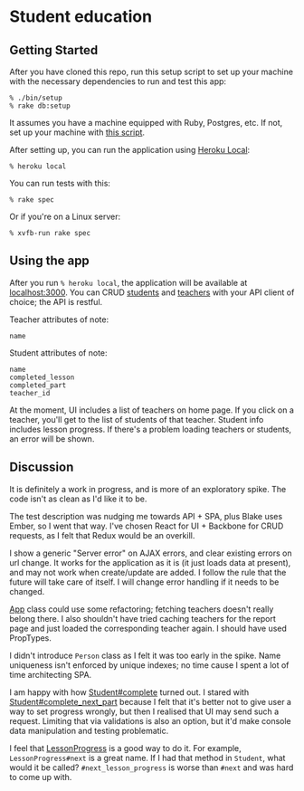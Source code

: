 # Student education

## Getting Started

After you have cloned this repo, run this setup script to set up your machine
with the necessary dependencies to run and test this app:

    % ./bin/setup
    % rake db:setup

It assumes you have a machine equipped with Ruby, Postgres, etc. If not, set up
your machine with [this script].

[this script]: https://github.com/thoughtbot/laptop

After setting up, you can run the application using [Heroku Local]:

    % heroku local

[Heroku Local]: https://devcenter.heroku.com/articles/heroku-local

You can run tests with this:

    % rake spec

Or if you're on a Linux server:

    % xvfb-run rake spec

## Using the app

After you run `% heroku local`, the application will be available at
[localhost:3000]. You can CRUD [students] and [teachers] with your API client of
choice; the API is restful.

Teacher attributes of note:
```
name
```

Student attributes of note:
```
name
completed_lesson
completed_part
teacher_id
```

At the moment, UI includes a list of teachers on home page. If you click on a
teacher, you'll get to the list of students of that teacher. Student info
includes lesson progress. If there's a problem loading teachers or students, an
error will be shown.

[localhost:3000]: http://localhost:3000
[students]: http://localhost:3000/students
[teachers]: http://localhost:3000/teachers

## Discussion

It is definitely a work in progress, and is more of an exploratory spike. The
code isn't as clean as I'd like it to be.

The test description was nudging me towards API + SPA, plus Blake uses Ember, so
I went that way. I've chosen React for UI + Backbone for CRUD requests, as I
felt that Redux would be an overkill.

I show a generic "Server error" on AJAX errors, and clear existing errors on
url change. It works for the application as it is (it just loads data at
present), and may not work when create/update are added. I follow the rule that
the future will take care of itself. I will change error handling if it needs to
be changed.

[App] class could use some refactoring; fetching teachers doesn't really belong
there. I also shouldn't have tried caching teachers for the report page and just
loaded the corresponding teacher again. I should have used PropTypes.

I didn't introduce `Person` class as I felt it was too early in the spike. Name
uniqueness isn't enforced by unique indexes; no time cause I spent a lot of time
architecting SPA.

I am happy with how [Student#complete] turned out. I stared with
[Student#complete_next_part] because I felt that it's better not to give user a
way to set progress wrongly, but then I realised that UI may send such a
request. Limiting that via validations is also an option, but it'd make console
data manipulation and testing problematic.

I feel that [LessonProgress] is a good way to do it. For example,
`LessonProgress#next` is a great name. If I had that method in `Student`, what
would it be called? `#next_lesson_progress` is worse than `#next` and was hard
to come up with.

[App]:
https://github.com/ledestin/student_education/blob/master/app/javascript/src/js/app.js#L13
[Student#complete]: https://github.com/ledestin/student_education/blob/master/app/models/student.rb#L20
[Student#complete_next_part]:
https://github.com/ledestin/student_education/blob/3e07e5092b4d881b75eba79187649f769cb46580/app/models/student.rb#L13
[LessonProgress]:
https://github.com/ledestin/student_education/blob/master/app/models/lesson_progress.rb
